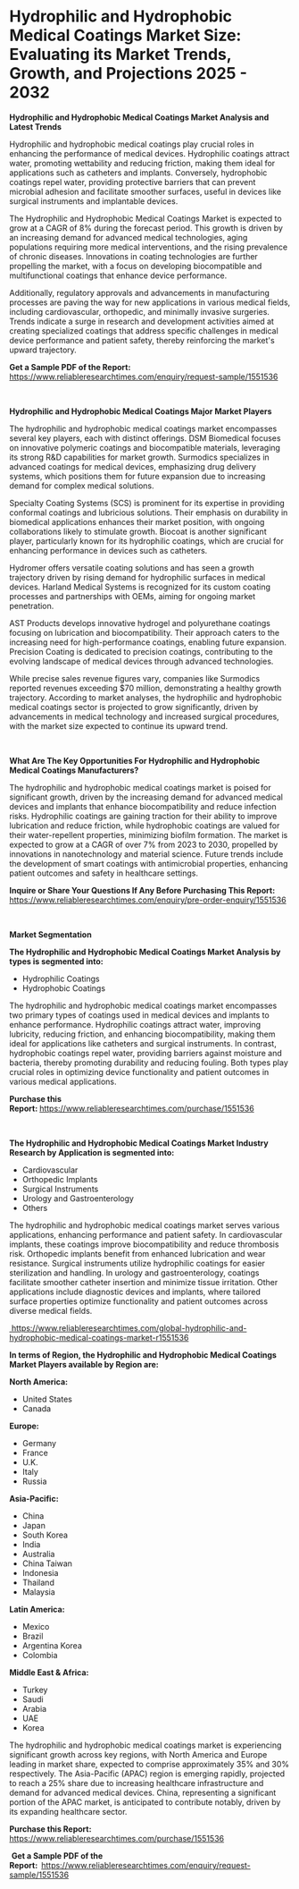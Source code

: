 <p><h1>Hydrophilic and Hydrophobic Medical Coatings Market Size: Evaluating its Market Trends, Growth, and Projections 2025 - 2032</h1></p><p><strong>Hydrophilic and Hydrophobic Medical Coatings Market Analysis and Latest Trends</strong></p>
<p><p>Hydrophilic and hydrophobic medical coatings play crucial roles in enhancing the performance of medical devices. Hydrophilic coatings attract water, promoting wettability and reducing friction, making them ideal for applications such as catheters and implants. Conversely, hydrophobic coatings repel water, providing protective barriers that can prevent microbial adhesion and facilitate smoother surfaces, useful in devices like surgical instruments and implantable devices.</p><p>The Hydrophilic and Hydrophobic Medical Coatings Market is expected to grow at a CAGR of 8% during the forecast period. This growth is driven by an increasing demand for advanced medical technologies, aging populations requiring more medical interventions, and the rising prevalence of chronic diseases. Innovations in coating technologies are further propelling the market, with a focus on developing biocompatible and multifunctional coatings that enhance device performance. </p><p>Additionally, regulatory approvals and advancements in manufacturing processes are paving the way for new applications in various medical fields, including cardiovascular, orthopedic, and minimally invasive surgeries. Trends indicate a surge in research and development activities aimed at creating specialized coatings that address specific challenges in medical device performance and patient safety, thereby reinforcing the market's upward trajectory.</p></p>
<p><strong>Get a Sample PDF of the Report:&nbsp;</strong> <a href="https://www.reliableresearchtimes.com/enquiry/request-sample/1551536?utm_campaign=2740&utm_medium=2&utm_source=Github&utm_content=ia&utm_term=14042025&utm_id=hydrophilic-and-hydrophobic-medical-coatings">https://www.reliableresearchtimes.com/enquiry/request-sample/1551536</a></p>
<p>&nbsp;</p>
<p><strong>Hydrophilic and Hydrophobic Medical Coatings Major Market Players</strong></p>
<p><p>The hydrophilic and hydrophobic medical coatings market encompasses several key players, each with distinct offerings. DSM Biomedical focuses on innovative polymeric coatings and biocompatible materials, leveraging its strong R&D capabilities for market growth. Surmodics specializes in advanced coatings for medical devices, emphasizing drug delivery systems, which positions them for future expansion due to increasing demand for complex medical solutions.</p><p>Specialty Coating Systems (SCS) is prominent for its expertise in providing conformal coatings and lubricious solutions. Their emphasis on durability in biomedical applications enhances their market position, with ongoing collaborations likely to stimulate growth. Biocoat is another significant player, particularly known for its hydrophilic coatings, which are crucial for enhancing performance in devices such as catheters.</p><p>Hydromer offers versatile coating solutions and has seen a growth trajectory driven by rising demand for hydrophilic surfaces in medical devices. Harland Medical Systems is recognized for its custom coating processes and partnerships with OEMs, aiming for ongoing market penetration.</p><p>AST Products develops innovative hydrogel and polyurethane coatings focusing on lubrication and biocompatibility. Their approach caters to the increasing need for high-performance coatings, enabling future expansion. Precision Coating is dedicated to precision coatings, contributing to the evolving landscape of medical devices through advanced technologies.</p><p>While precise sales revenue figures vary, companies like Surmodics reported revenues exceeding $70 million, demonstrating a healthy growth trajectory. According to market analyses, the hydrophilic and hydrophobic medical coatings sector is projected to grow significantly, driven by advancements in medical technology and increased surgical procedures, with the market size expected to continue its upward trend.</p></p>
<p>&nbsp;</p>
<p><strong>What Are The Key Opportunities For Hydrophilic and Hydrophobic Medical Coatings Manufacturers?</strong></p>
<p><p>The hydrophilic and hydrophobic medical coatings market is poised for significant growth, driven by the increasing demand for advanced medical devices and implants that enhance biocompatibility and reduce infection risks. Hydrophilic coatings are gaining traction for their ability to improve lubrication and reduce friction, while hydrophobic coatings are valued for their water-repellent properties, minimizing biofilm formation. The market is expected to grow at a CAGR of over 7% from 2023 to 2030, propelled by innovations in nanotechnology and material science. Future trends include the development of smart coatings with antimicrobial properties, enhancing patient outcomes and safety in healthcare settings.</p></p>
<p><strong>Inquire or Share Your Questions If Any Before Purchasing This Report:</strong> <a href="https://www.reliableresearchtimes.com/enquiry/pre-order-enquiry/1551536?utm_campaign=2740&utm_medium=2&utm_source=Github&utm_content=ia&utm_term=14042025&utm_id=hydrophilic-and-hydrophobic-medical-coatings">https://www.reliableresearchtimes.com/enquiry/pre-order-enquiry/1551536</a></p>
<p>&nbsp;</p>
<p><strong>Market Segmentation</strong></p>
<p><strong>The Hydrophilic and Hydrophobic Medical Coatings Market Analysis by types is segmented into:</strong></p>
<p><ul><li>Hydrophilic Coatings</li><li>Hydrophobic Coatings</li></ul></p>
<p><p>The hydrophilic and hydrophobic medical coatings market encompasses two primary types of coatings used in medical devices and implants to enhance performance. Hydrophilic coatings attract water, improving lubricity, reducing friction, and enhancing biocompatibility, making them ideal for applications like catheters and surgical instruments. In contrast, hydrophobic coatings repel water, providing barriers against moisture and bacteria, thereby promoting durability and reducing fouling. Both types play crucial roles in optimizing device functionality and patient outcomes in various medical applications.</p></p>
<p><strong>Purchase this Report:&nbsp;</strong><a href="https://www.reliableresearchtimes.com/purchase/1551536?utm_campaign=2740&utm_medium=2&utm_source=Github&utm_content=ia&utm_term=14042025&utm_id=hydrophilic-and-hydrophobic-medical-coatings">https://www.reliableresearchtimes.com/purchase/1551536</a></p>
<p>&nbsp;</p>
<p><strong>The Hydrophilic and Hydrophobic Medical Coatings Market Industry Research by Application is segmented into:</strong></p>
<p><ul><li>Cardiovascular</li><li>Orthopedic Implants</li><li>Surgical Instruments</li><li>Urology and Gastroenterology</li><li>Others</li></ul></p>
<p><p>The hydrophilic and hydrophobic medical coatings market serves various applications, enhancing performance and patient safety. In cardiovascular implants, these coatings improve biocompatibility and reduce thrombosis risk. Orthopedic implants benefit from enhanced lubrication and wear resistance. Surgical instruments utilize hydrophilic coatings for easier sterilization and handling. In urology and gastroenterology, coatings facilitate smoother catheter insertion and minimize tissue irritation. Other applications include diagnostic devices and implants, where tailored surface properties optimize functionality and patient outcomes across diverse medical fields.</p></p>
<p><a href="https://www.reliableresearchtimes.com/global-hydrophilic-and-hydrophobic-medical-coatings-market-r1551536?utm_campaign=2740&utm_medium=2&utm_source=Github&utm_content=ia&utm_term=14042025&utm_id=hydrophilic-and-hydrophobic-medical-coatings">&nbsp;https://www.reliableresearchtimes.com/global-hydrophilic-and-hydrophobic-medical-coatings-market-r1551536</a></p>
<p><strong>In terms of Region, the Hydrophilic and Hydrophobic Medical Coatings Market Players available by Region are:</strong></p>
<p>
    <p> <strong> North America: </strong>
        <ul>
            <li>United States</li>
            <li>Canada</li>
        </ul>
        </p> 
    <p> <strong> Europe: </strong>
        <ul>
            <li>Germany</li>
            <li>France</li>
            <li>U.K.</li>
            <li>Italy</li>
            <li>Russia</li>
        </ul>
        </p> 
    <p> <strong> Asia-Pacific: </strong>
        <ul>
            <li>China</li>
            <li>Japan</li>
            <li>South Korea</li>
            <li>India</li>
            <li>Australia</li>
            <li>China Taiwan</li>
            <li>Indonesia</li>
            <li>Thailand</li>
            <li>Malaysia</li>
        </ul>
        </p> 
    <p> <strong> Latin America: </strong>
        <ul>
            <li>Mexico</li>
            <li>Brazil</li>
            <li>Argentina Korea</li>
            <li>Colombia</li>
        </ul>
        </p> 
    <p> <strong> Middle East & Africa: </strong>
        <ul>
            <li>Turkey</li>
            <li>Saudi</li>
            <li>Arabia</li>
            <li>UAE</li>
            <li>Korea</li>
        </ul>
    </p>
    </p>
<p><p>The hydrophilic and hydrophobic medical coatings market is experiencing significant growth across key regions, with North America and Europe leading in market share, expected to comprise approximately 35% and 30% respectively. The Asia-Pacific (APAC) region is emerging rapidly, projected to reach a 25% share due to increasing healthcare infrastructure and demand for advanced medical devices. China, representing a significant portion of the APAC market, is anticipated to contribute notably, driven by its expanding healthcare sector.</p></p>
<p><strong>Purchase this Report: </strong><a href="https://www.reliableresearchtimes.com/purchase/1551536?utm_campaign=2740&utm_medium=2&utm_source=Github&utm_content=ia&utm_term=14042025&utm_id=hydrophilic-and-hydrophobic-medical-coatings">https://www.reliableresearchtimes.com/purchase/1551536</a></p>
<p>&nbsp;<strong>Get a Sample PDF of the Report:&nbsp;&nbsp;</strong><a href="https://www.reliableresearchtimes.com/enquiry/request-sample/1551536?utm_campaign=2740&utm_medium=2&utm_source=Github&utm_content=ia&utm_term=14042025&utm_id=hydrophilic-and-hydrophobic-medical-coatings">https://www.reliableresearchtimes.com/enquiry/request-sample/1551536</a></p>
<p><strong></strong></p>
<p><p></p><p></p><p></p></p>